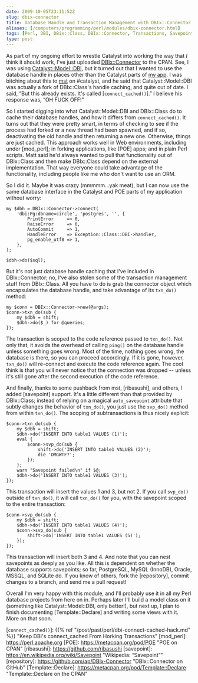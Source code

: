 ```yaml
--- 
date: 2009-10-05T23:11:52Z
slug: dbix-connector
title: Database Handle and Transaction Management with DBIx::Connector
aliases: [/computers/programming/perl/modules/dbix-connector.html]
tags: [Perl, DBI, DBix::Class, DBIx::Connector, Transactions, Savepoints]
type: post
---
```


As part of my ongoing effort to wrestle Catalyst into working the way that *I*
think it should work, I've just uploaded [DBIx::Connector] to the CPAN. See, I
was using [Catalyst::Model::DBI], but it turned out that I wanted to use the
database handle in places other than the Catalyst parts of [my app]. I was
bitching about this to [mst] on \#catalyst, and he said that
Catalyst::Model::DBI was actually a fork of DBIx::Class's handle caching, and
quite out of date. I said, “But this already exists. It's called
[`connect_cached()`].” I believe his response was, “OH FUCK OFF!”

So I started digging into what Catalyst::Model::DBI and DBIx::Class do to cache
their database handles, and how it differs from `connect_cached()`. It turns out
that they were pretty smart, in terms of checking to see if the process had
forked or a new thread had been spawned, and if so, deactivating the old handle
and then returning a new one. Otherwise, things are just cached. This approach
works well in Web environments, including under [mod\_perl]; in forking
applications, like [POE] apps; and in plain Perl scripts. Matt said he'd always
wanted to pull that functionality out of DBIx::Class and then make DBIx::Class
depend on the external implementation. That way everyone could take advantage of
the functionality, including people like me who don't want to use an ORM.

So I did it. Maybe it was crazy (mmmmm…yak meat), but I can now use the same
database interface in the Catalyst and POE parts of my application without
worry:

    my $dbh = DBIx::Connector->connect(
        'dbi:Pg:dbname=circle', 'postgres', '', {
            PrintError     => 0,
            RaiseError     => 0,
            AutoCommit     => 1,
            HandleError    => Exception::Class::DBI->handler,
            pg_enable_utf8 => 1,
        },
    );

    $dbh->do($sql);

But it's not just database handle caching that I've included in DBIx::Connector;
no, I've also stolen some of the transaction management stuff from DBIx::Class.
All you have to do is grab the connector object which encapsulates the database
handle, and take advantage of its `txn_do()` method:

    my $conn = DBIx::Connector->new(@args);
    $conn->txn_do(sub {
        my $dbh = shift;
        $dbh->do($_) for @queries;
    });

The transaction is scoped to the code reference passed to `txn_do()`. Not only
that, it avoids the overhead of calling `ping()` on the database handle unless
something goes wrong. Most of the time, nothing goes wrong, the database is
there, so you can proceed accordingly. If it is gone, however, `txn_do()` will
re-connect and execute the code reference again. The cool think is that you will
never notice that the connection was dropped -- unless it's still gone after the
second execution of the code reference.

And finally, thanks to some pushback from mst, [ribasushi], and others, I added
[savepoint] support. It's a little different than that provided by DBIx::Class;
instead of relying on a magical `auto_savepoint` attribute that subtly changes
the behavior of `txn_do()`, you just use the `svp_do()` method from within
`txn_do()`. The scoping of subtransactions is thus nicely explicit:

    $conn->txn_do(sub {
        my $dbh = shift;
        $dbh->do('INSERT INTO table1 VALUES (1)');
        eval {
            $conn->svp_do(sub {
                shift->do('INSERT INTO table1 VALUES (2)');
                die 'OMGWTF?';
            });
        };
        warn "Savepoint failed\n" if $@;
        $dbh->do('INSERT INTO table1 VALUES (3)');
    });

This transaction will insert the values 1 and 3, but not 2. If you call
`svp_do()` outside of `txn_do()`, it will call `txn_do()` for you, with the
savepoint scoped to the entire transaction:

    $conn->svp_do(sub {
        my $dbh = shift;
        $dbh->do('INSERT INTO table1 VALUES (4)');
        $conn->svp_do(sub {
            shift->do('INSERT INTO table1 VALUES (5)');
        });
    });

This transaction will insert both 3 and 4. And note that you can nest savepoints
as deeply as you like. All this is dependent on whether the database supports
savepoints; so far, PostgreSQL, MySQL (InnoDB), Oracle, MSSQL, and SQLite do. If
you know of others, fork the [repository], commit changes to a branch, and send
me a pull request!

Overall I'm very happy with this module, and I'll probably use it in all my Perl
database projects from here on in. Perhaps later I'll build a model class on it
(something like Catalyst::Model::DBI, only better!), but next up, I plan to
finish documenting [Template::Declare] and writing some views with it. More on
that soon.

  [DBIx::Connector]: https://metacpan.org/pod/DBIx::Connector
    "DBIx::Connector on the CPAN"
  [Catalyst::Model::DBI]: https://metacpan.org/pod/Catalyst::Model::DBI
    "Catalyst::Model::DBI the CPAN"
  [my app]: https://github.com/theory/circle/ "Circle on GitHub"
  [mst]: http://www.trout.me.uk/ "Matt S Trout"
  [`connect_cached()`]: {{% ref "/post/past/perl/dbi-connect-cached-hack.md" %}}
    "Keep DBI's connect_cached From Horking Transactions"
  [mod\_perl]: https://perl.apache.org
  [POE]: https://metacpan.org/pod/POE "POE on CPAN"
  [ribasushi]: https://github.com/ribasushi
  [savepoint]: https://en.wikipedia.org/wiki/Savepoint "Wikipedia: “Savepoint”"
  [repository]: https://github.com/ap/DBIx-Connector
    "DBIx::Connector on GitHub"
  [Template::Declare]: https://metacpan.org/pod/Template::Declare
    "Template::Declare on the CPAN"
